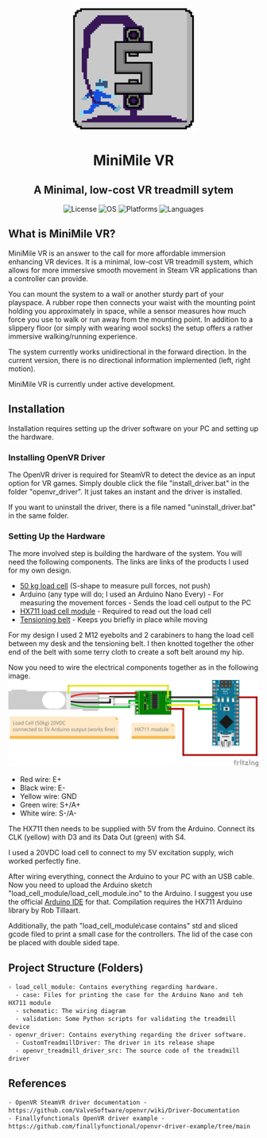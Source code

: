 <div align="center">
  <img src="docs/minimile_logo.png" alt="MiniMile VR Logo" width="250">
  <h1>MiniMile VR</h1>
  <h2>A Minimal, low-cost VR treadmill sytem
</div>

<div align="center">
  <img alt="License" src=https://img.shields.io/badge/License-MIT-green?style=flat-square>
  <img alt="OS" src=https://img.shields.io/badge/OS-Windows-yellow?style=flat-square>
  <img alt="Platforms" src=https://img.shields.io/badge/Platforms-x86__64-blue?style=flat-square>
  <img alt="Languages" src=https://img.shields.io/badge/Languages-C++-red?style=flat-square>
</div>


## What is MiniMile VR?
MiniMile VR is an answer to the call for more affordable immersion enhancing VR devices. It is a minimal, low-cost VR treadmill system, which allows for more immersive smooth movement in Steam VR applications than a controller can provide.

You can mount the system to a wall or another sturdy part of your playspace. A rubber rope then connects your waist with the mounting point holding you approximately in space, while a sensor measures how much force you use to walk or run away from the mounting point. In addition to a slippery floor (or simply with wearing wool socks) the setup offers a rather immersive walking/running experience.

The system currently works unidirectional in the forward direction. In the current version, there is no directional information implemented (left, right motion).

MiniMile VR is currently under active development.

## Installation
Installation requires setting up the driver software on your PC and setting up the hardware.

### Installing OpenVR Driver
The OpenVR driver is required for SteamVR to detect the device as an input option for VR games. Simply double click the file "install_driver.bat" in the folder "openvr_driver". It just takes an instant and the driver is installed.

If you want to uninstall the driver, there is a file named "uninstall_driver.bat" in the same folder.

### Setting Up the Hardware
The more involved step is building the hardware of the system. You will need the following components. The links are links of the products I used for my own design.

- [50 kg load cell](https://www.amazon.de/dp/B077YLHG9D) (S-shape to measure pull forces, not push)
- Arduino (any type will do; I used an Arduino Nano Every) - For measuring the movement forces - Sends the load cell output to the PC
- [HX711 load cell module](https://www.amazon.de/dp/B0DJX8BPQL) - Required to read out the load cell
- [Tensioning belt](https://www.amazon.de/dp/B0DRNBRWLL) - Keeps you briefly in place while moving

For my design I used 2 M12 eyebolts and 2 carabiners to hang the load cell between my desk and the tensioning belt. I then knotted together the other end of the belt with some terry cloth to create a soft belt around my hip.

Now you need to wire the electrical components together as in the following image.
![Wiring Diagram](load_cell_module/schematic/treadmill_wiring.png)
- Red wire: E+
- Black wire: E-
- Yellow wire: GND
- Green wire: S+/A+
- White wire: S-/A-

The HX711 then needs to be supplied with 5V from the Arduino. Connect its CLK (yellow) with D3 and its Data Out (green) with S4.

I used a 20VDC load cell to connect to my 5V excitation supply, wich worked perfectly fine.

After wiring everything, connect the Arduino to your PC with an USB cable. Now you need to upload the Arduino sketch "load_cell_module/load_cell_module.ino" to the Arduino. I suggest you use the official [Arduino IDE](https://www.arduino.cc/en/software/) for that. Compilation requires the HX711 Arduino library by Rob Tillaart.

Additionally, the path "load_cell_module\case contains" std and sliced gcode filed to print a small case for the controllers. The lid of the case con be placed with double sided tape.

## Project Structure (Folders)
    - load_cell_module: Contains everything regarding hardware.
      - case: Files for printing the case for the Arduino Nano and teh HX711 module
      - schematic: The wiring diagram
      - validation: Some Python scripts for validating the treadmill device
    - openvr_driver: Contains everything regarding the driver software.
      - CustomTreadmillDriver: The driver in its release shape
      - openvr_treadmill_driver_src: The source code of the treadmill driver

## References
    - OpenVR SteamVR driver documentation - https://github.com/ValveSoftware/openvr/wiki/Driver-Documentation
    - Finallyfunctionals OpenVR driver example - https://github.com/finallyfunctional/openvr-driver-example/tree/main